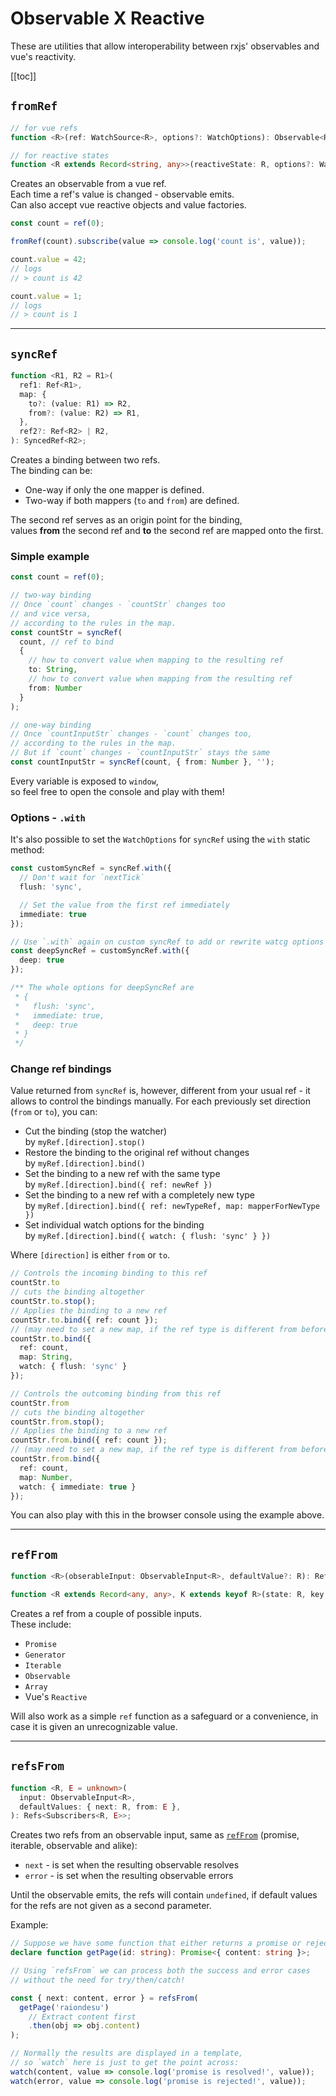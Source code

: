# Observable X Reactive

These are utilities that allow interoperability between rxjs' observables and vue's reactivity.

[[toc]]

## `fromRef`

```ts
// for vue refs
function <R>(ref: WatchSource<R>, options?: WatchOptions): Observable<R>;

// for reactive states
function <R extends Record<string, any>>(reactiveState: R, options?: WatchOptions): Observable<R>;
```

Creates an observable from a vue ref.\
Each time a ref's value is changed - observable emits.\
Can also accept vue reactive objects and value factories.

```ts
const count = ref(0);

fromRef(count).subscribe(value => console.log('count is', value));

count.value = 42;
// logs
// > count is 42

count.value = 1;
// logs
// > count is 1
```

---

## `syncRef`

```ts
function <R1, R2 = R1>(
  ref1: Ref<R1>,
  map: {
    to?: (value: R1) => R2,
    from?: (value: R2) => R1,
  },
  ref2?: Ref<R2> | R2,
): SyncedRef<R2>;
```

Creates a binding between two refs.\
The binding can be:
- One-way if only the one mapper is defined.
- Two-way if both mappers (`to` and `from`) are defined.

The second ref serves as an origin point for the binding,\
values **from** the second ref and **to** the second ref are mapped onto the first.

### Simple example

```ts
const count = ref(0);

// two-way binding
// Once `count` changes - `countStr` changes too
// and vice versa,
// according to the rules in the map.
const countStr = syncRef(
  count, // ref to bind
  {
    // how to convert value when mapping to the resulting ref
    to: String,
    // how to convert value when mapping from the resulting ref
    from: Number
  }
);

// one-way binding
// Once `countInputStr` changes - `count` changes too,
// according to the rules in the map.
// But if `count` changes - `countInputStr` stays the same
const countInputStr = syncRef(count, { from: Number }, '');
```

Every variable is exposed to `window`,\
so feel free to open the console and play with them!

<ClientOnly>
  <SyncRef/>
</ClientOnly>

### Options - `.with`

It's also possible to set the `WatchOptions` for `syncRef` using the `with` static method:

```ts
const customSyncRef = syncRef.with({
  // Don't wait for `nextTick`
  flush: 'sync',

  // Set the value from the first ref immediately
  immediate: true
});

// Use `.with` again on custom syncRef to add or rewrite watcg options
const deepSyncRef = customSyncRef.with({
  deep: true
});

/** The whole options for deepSyncRef are
 * {
 *   flush: 'sync',
 *   immediate: true,
 *   deep: true
 * }
 */
```

### Change ref bindings

Value returned from `syncRef` is, however,
different from your usual ref - it allows to control the bindings manually.
For each previously set direction (`from` or `to`), you can:
- Cut the binding (stop the watcher)\
  by `myRef.[direction].stop()`
- Restore the binding to the original ref without changes\
  by `myRef.[direction].bind()`
- Set the binding to a new ref with the same type\
  by `myRef.[direction].bind({ ref: newRef })`
- Set the binding to a new ref with a completely new type\
  by `myRef.[direction].bind({ ref: newTypeRef, map: mapperForNewType })`
- Set individual watch options for the binding\
  by `myRef.[direction].bind({ watch: { flush: 'sync' } })`

Where `[direction]` is either `from` or `to`.

```ts
// Controls the incoming binding to this ref
countStr.to
// cuts the binding altogether
countStr.to.stop();
// Applies the binding to a new ref
countStr.to.bind({ ref: count });
// (may need to set a new map, if the ref type is different from before)
countStr.to.bind({
  ref: count,
  map: String,
  watch: { flush: 'sync' }
});

// Controls the outcoming binding from this ref
countStr.from
// cuts the binding altogether
countStr.from.stop();
// Applies the binding to a new ref
countStr.from.bind({ ref: count });
// (may need to set a new map, if the ref type is different from before)
countStr.from.bind({
  ref: count,
  map: Number,
  watch: { immediate: true }
});
```

You can also play with this in the browser console using the example above.

---

## `refFrom`

```ts
function <R>(obserableInput: ObservableInput<R>, defaultValue?: R): Ref<UnwrapRef<R>>;

function <R extends Record<any, any>, K extends keyof R>(state: R, key: K): Ref<UnwrapRef<R[K]>>;
```

Creates a ref from a couple of possible inputs.\
These include:
- `Promise`
- `Generator`
- `Iterable`
- `Observable`
- `Array`
- Vue's `Reactive`

Will also work as a simple `ref` function as a safeguard or a convenience, in case it is given an unrecognizable value.

---

## `refsFrom`

```ts
function <R, E = unknown>(
  input: ObservableInput<R>,
  defaultValues: { next: R, from: E },
): Refs<Subscribers<R, E>>;
```

Creates two refs from an observable input, same as [`refFrom`](#reffrom) (promise, iterable, observable and alike):
- `next` - is set when the resulting observable resolves
- `error` - is set when the resulting observable errors

Until the observable emits, the refs will contain `undefined`,
if default values for the refs are not given as a second parameter.

Example:
```ts
// Suppose we have some function that either returns a promise or rejects it:
declare function getPage(id: string): Promise<{ content: string }>;

// Using `refsFrom` we can process both the success and error cases
// without the need for try/then/catch!

const { next: content, error } = refsFrom(
  getPage('raiondesu')
    // Extract content first
    .then(obj => obj.content)
);

// Normally the results are displayed in a template,
// so `watch` here is just to get the point across:
watch(content, value => console.log('promise is resolved!', value));
watch(error, value => console.log('promise is rejected!', value));
```
